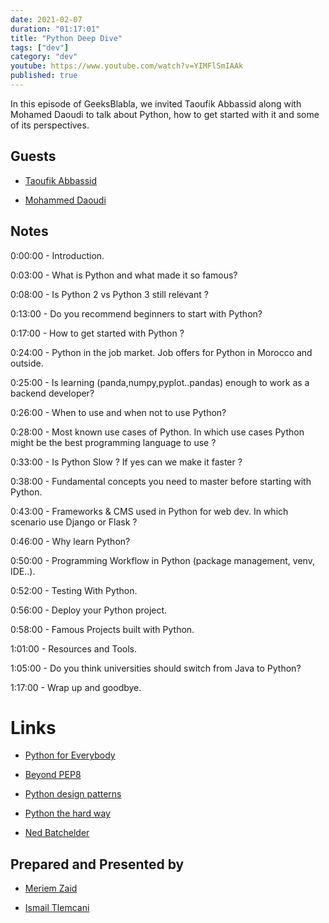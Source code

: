 ```yaml
---
date: 2021-02-07
duration: "01:17:01"
title: "Python Deep Dive"
tags: ["dev"]
category: "dev"
youtube: https://www.youtube.com/watch?v=YIMFlSmIAAk
published: true
---
```


In this episode of GeeksBlabla, we invited Taoufik Abbassid along with Mohamed Daoudi to talk about Python, how to get started with it and some of its perspectives.

## Guests

- [Taoufik Abbassid](https://twitter.com/taoufikabbassid)

- [Mohammed Daoudi](https://www.facebook.com/mohammed.daoudi.96155)

## Notes

0:00:00 - Introduction.

0:03:00 - What is Python and what made it so famous?

0:08:00 - Is Python 2 vs Python 3 still relevant ?

0:13:00 - Do you recommend beginners to start with Python?

0:17:00 - How to get started with Python ?

0:24:00 - Python in the job market. Job offers for Python in Morocco and outside.

0:25:00 - Is learning (panda,numpy,pyplot..pandas) enough to work as a backend developer?

0:26:00 - When to use and when not to use Python?

0:28:00 - Most known use cases of Python. In which use cases Python might be the best programming language to use ?

0:33:00 - Is Python Slow ? If yes can we make it faster ?

0:38:00 - Fundamental concepts you need to master before starting with Python.

0:43:00 - Frameworks & CMS used in Python for web dev. In which scenario use Django or Flask ?

0:46:00 - Why learn Python?

0:50:00 - Programming Workflow in Python (package management, venv, IDE..).

0:52:00 - Testing With Python.

0:56:00 - Deploy your Python project.

0:58:00 - Famous Projects built with Python.

1:01:00 - Resources and Tools.

1:05:00 - Do you think universities should switch from Java to Python?

1:17:00 - Wrap up and goodbye.

# Links

- [Python for Everybody](https://www.py4e.com/)

- [Beyond PEP8](https://www.youtube.com/watch?v=wf-BqAjZb8M&ab_channel=PyCon2015)

- [Python design patterns](https://www.youtube.com/watch?v=Er5K_nR5lDQ&ab_channel=NextDayVideo)

- [Python the hard way](https://learnpythonthehardway.org/python3/)

- [Ned Batchelder](https://nedbatchelder.com/blog/)

## Prepared and Presented by

- [Meriem Zaid](https://twitter.com/_iMeriem)

- [Ismail Tlemcani](https://www.linkedin.com/in/ismailtlemcani)
